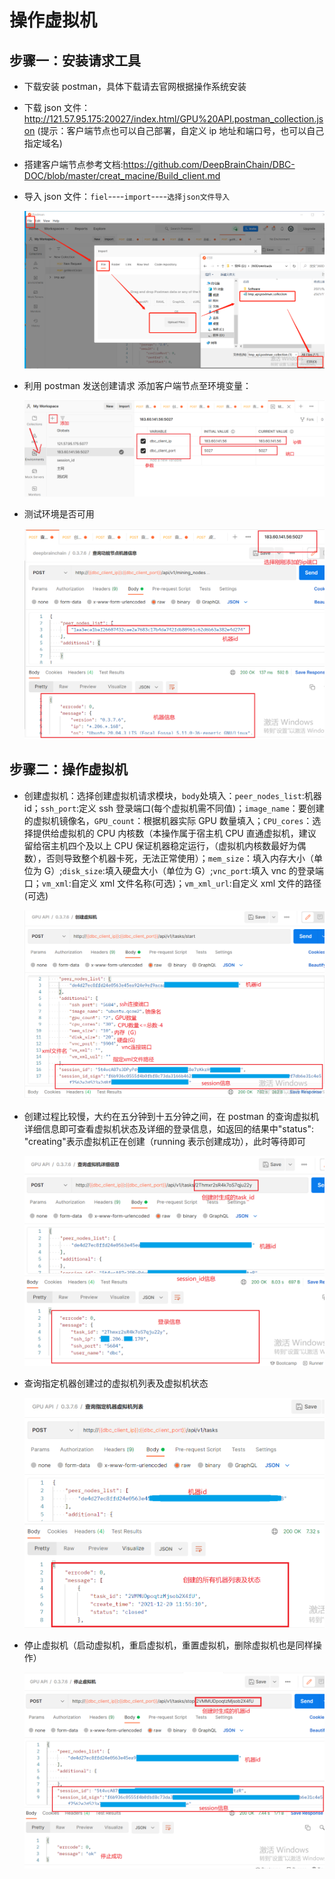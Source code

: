 # 操作虚拟机

## 步骤一：安装请求工具

- 下载安装 postman，具体下载请去官网根据操作系统安装

- 下载 json 文件：http://121.57.95.175:20027/index.html/GPU%20API.postman_collection.json (提示：客户端节点也可以自己部署，自定义 ip 地址和端口号，也可以自己指定域名)

- 搭建客户端节点参考文档:https://github.com/DeepBrainChain/DBC-DOC/blob/master/creat_macine/Build_client.md

- 导入 json 文件：`fiel`----`import`----`选择json文件导入`

  <img src="./operate_macine.assets/import.png" style="zoom:50%;" />

- 利用 postman 发送创建请求 添加客户端节点至环境变量：

  <img src="./operate_macine.assets/add_ip_port.png" alt="add_ip_port" style="zoom:50%;" />

- 测试环境是否可用

  <img src="./operate_macine.assets/info.png" alt="info" style="zoom:50%;" />

## 步骤二：操作虚拟机

- 创建虚拟机：选择创建虚拟机请求模块，`body`处填入：`peer_nodes_list`:机器 id；`ssh_port`:定义 ssh 登录端口(每个虚拟机需不同值)；`image_name`：要创建的虚拟机镜像名，`GPU_count`：根据机器实际 GPU 数量填入；`CPU_cores`：选择提供给虚拟机的 CPU 内核数（本操作属于宿主机 CPU 直通虚拟机，建议留给宿主机四个及以上 CPU 保证机器稳定运行，（虚拟机内核数最好为偶数），否则导致整个机器卡死，无法正常使用）；`mem_size`：填入内存大小（单位为 G）;`disk_size`:填入硬盘大小（单位为 G）;`vnc_port`:填入 vnc 的登录端口；`vm_xml`:自定义 xml 文件名称(可选)；`vm_xml_url`:自定义 xml 文件的路径(可选)

  <img src="./operate_macine.assets/create_task.png" alt="create_task" style="zoom:50%;" />

- 创建过程比较慢，大约在五分钟到十五分钟之间，在 postman 的查询虚拟机详细信息即可查看虚拟机状态及详细的登录信息，如返回的结果中"status": "creating"表示虚拟机正在创建（running 表示创建成功），此时等待即可

  <img src="./operate_macine.assets/info_task.png" alt="info_task" style="zoom:50%;" />

- 查询指定机器创建过的虚拟机列表及虚拟机状态

  ![task_list](./create_macine.assets/task_list.png)

- 停止虚拟机（启动虚拟机，重启虚拟机，重置虚拟机，删除虚拟机也是同样操作）

  <img src="./operate_macine.assets/stop_task.png" alt="stop_task" style="zoom:50%;" />

